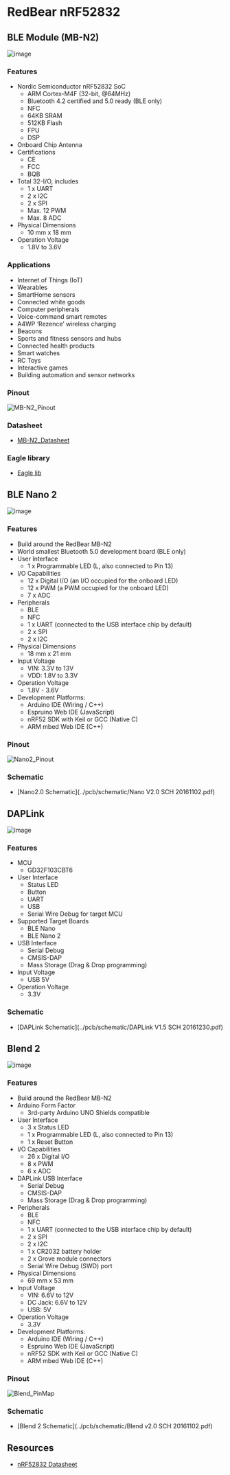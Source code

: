 # RedBear nRF52832


## BLE Module (MB-N2)

![image](images/MB-N2/BLEModule.png)

### Features

* Nordic Semiconductor nRF52832 SoC
    * ARM Cortex-M4F (32-bit, @64MHz)
    * Bluetooth 4.2 certified and 5.0 ready (BLE only)
    * NFC
    * 64KB SRAM
    * 512KB Flash
    * FPU
    * DSP
* Onboard Chip Antenna
* Certifications
    * CE
    * FCC
    * BQB
* Total 32-I/O, includes
    * 1 x UART
    * 2 x I2C
    * 2 x SPI
    * Max. 12 PWM
    * Max. 8 ADC
* Physical Dimensions
    * 10 mm x 18 mm
* Operation Voltage
    * 1.8V to 3.6V

### Applications

* Internet of Things (IoT)
* Wearables
* SmartHome sensors
* Connected white goods
* Computer peripherals
* Voice-command smart remotes
* A4WP ‘Rezence’ wireless charging
* Beacons
* Sports and fitness sensors and hubs
* Connected health products
* Smart watches
* RC Toys
* Interactive games
* Building automation and sensor networks

### Pinout

![MB-N2_Pinout](./images/MB-N2/MB-N2_Pinout.png)

### Datasheet

* [MB-N2_Datasheet](../datasheet/MB-N2_Datasheet.pdf)

### Eagle library

* [Eagle lib](../pcb/eagle)


## BLE Nano 2

![image](images/Nano2/Nano2.png)

### Features

* Build around the RedBear MB-N2
* World smallest Bluetooth 5.0 development board (BLE only)
* User Interface
    * 1 x Programmable LED (L, also connected to Pin 13)
* I/O Capabilities
    * 12 x Digital I/O (an I/O occupied for the onboard LED)
    * 12 x PWM (a PWM occupied for the onboard LED)
    * 7 x ADC
* Peripherals
    * BLE
    * NFC
    * 1 x UART (connected to the USB interface chip by default)
    * 2 x SPI
    * 2 x I2C
* Physical Dimensions
    * 18 mm x 21 mm
* Input Voltage
    * VIN: 3.3V to 13V
    * VDD: 1.8V to 3.3V
* Operation Voltage
    * 1.8V - 3.6V
* Development Platforms:
    * Arduino IDE (Wiring / C++)
    * Espruino Web IDE (JavaScript)
    * nRF52 SDK with Keil or GCC (Native C)
    * ARM mbed Web IDE (C++)

### Pinout

![Nano2_Pinout](./images/Nano2/Nano2_Pinout.png)

### Schematic

* [Nano2.0 Schematic](../pcb/schematic/Nano V2.0 SCH 20161102.pdf)


## DAPLink

![image](images/DAPLink/DAPLink.png)

### Features

* MCU
    * GD32F103CBT6
* User Interface
    * Status LED
    * Button
    * UART
    * USB
    * Serial Wire Debug for target MCU 
* Supported Target Boards
    * BLE Nano
    * BLE Nano 2
* USB Interface
    * Serial Debug
    * CMSIS-DAP
    * Mass Storage (Drag & Drop programming)
* Input Voltage
    * USB 5V
* Operation Voltage
    * 3.3V

### Schematic

* [DAPLink Schematic](../pcb/schematic/DAPLink V1.5 SCH 20161230.pdf)


## Blend 2

![image](images/Blend2/Blend2.png)

### Features

* Build around the RedBear MB-N2
* Arduino Form Factor
    * 3rd-party Arduino UNO Shields compatible
* User Interface
    * 3 x Status LED
    * 1 x Programmable LED (L, also connected to Pin 13)
    * 1 x Reset Button
* I/O Capabilities
    * 26 x Digital I/O
    * 8 x PWM
    * 6 x ADC
* DAPLink USB Interface
   * Serial Debug
   * CMSIS-DAP
   * Mass Storage (Drag & Drop programming)
* Peripherals
    * BLE
    * NFC
    * 1 x UART (connected to the USB interface chip by default)
    * 2 x SPI
    * 2 x I2C
    * 1 x CR2032 battery holder
    * 2 x Grove module connectors
    * Serial Wire Debug (SWD) port
* Physical Dimensions
    * 69 mm x 53 mm
* Input Voltage
    * VIN: 6.6V to 12V
    * DC Jack: 6.6V to 12V
    * USB: 5V
* Operation Voltage
    * 3.3V
* Development Platforms:
    * Arduino IDE (Wiring / C++)
    * Espruino Web IDE (JavaScript)
    * nRF52 SDK with Keil or GCC (Native C)
    * ARM mbed Web IDE (C++)

### Pinout

![Blend_PinMap](./images/Blend2/Blend2_Pinout.png)

### Schematic

* [Blend 2 Schematic](../pcb/schematic/Blend v2.0 SCH 20161102.pdf)


## Resources

* [nRF52832 Datasheet]()


